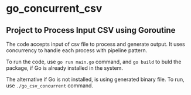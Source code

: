 # go_concurrent_csv
## Project to Process Input CSV using Goroutine

The code accepts input of csv file to process and generate output. It uses concurrency to handle each process with pipeline pattern. 

To run the code, use `go run main.go` command, and `go build` to buld the package,
if Go is already installed in the system.

The alternative if Go is not installed, is using generated binary file. To run, use `./go_csv_concurrent` command.

